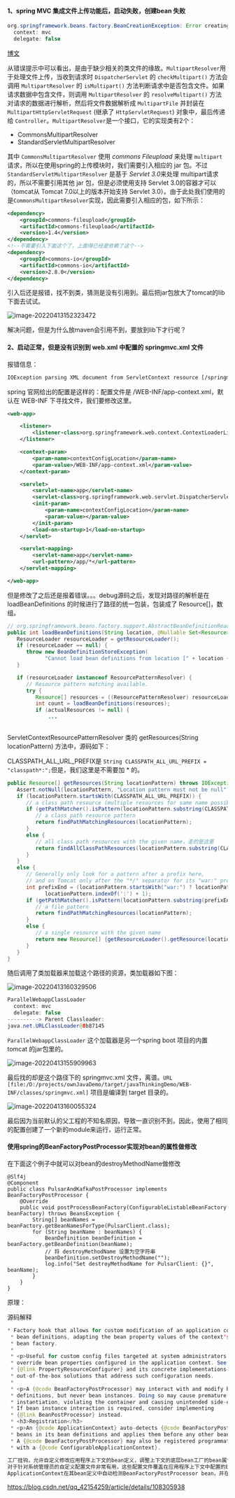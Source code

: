 #### 1、spring MVC 集成文件上传功能后，启动失败，创建bean 失败

```java
org.springframework.beans.factory.BeanCreationException: Error creating bean with name 'multipartResolver': Lookup method resolution failed; nested exception is java.lang.IllegalStateException: Failed to introspect Class [org.springframework.web.multipart.commons.CommonsMultipartResolver] from ClassLoader [ParallelWebappClassLoader
  context: mvc
  delegate: false
```

[博文](https://blog.csdn.net/weixin_34411563/article/details/92375209) 

从错误提示中可以看出，是由于缺少相关的类文件的缘故。`MultipartResolver`用于处理文件上传，当收到请求时 `DispatcherServlet` 的 `checkMultipart()` 方法会调用 `MultipartResolver` 的 `isMultipart()` 方法判断请求中是否包含文件。如果请求数据中包含文件，则调用 `MultipartResolver` 的 `resolveMultipart()` 方法对请求的数据进行解析，然后将文件数据解析成 `MultipartFile` 并封装在 `MultipartHttpServletRequest` (继承了 `HttpServletRequest`) 对象中，最后传递给 `Controller`。`MultipartResolver`是一个接口，它的实现类有2个：

- CommonsMultipartResolver
- StandardServletMultipartResolver

其中 `CommonsMultipartResolver` 使用 *commons Fileupload* 来处理 `multipart` 请求，所以在使用spring的上传模块时，我们需要引入相应的 jar 包。不过`StandardServletMultipartResolver` 是基于 *Servlet 3.0*来处理 multipart请求的，所以不需要引用其他 jar 包，但是必须使用支持 Servlet 3.0的容器才可以（tomcat从 Tomcat 7.0以上的版本开始支持 Servlet 3.0）。由于此处我们使用的是`CommonsMultipartResolver`实现，因此需要引入相应的包，如下所示：

```xml
<dependency>
    <groupId>commons-fileupload</groupId>
    <artifactId>commons-fileupload</artifactId>
    <version>1.4</version>
</dependency>
<!--不需要引入下面这个了，上面得已经是依赖了这个-->
<dependency>
    <groupId>commons-io</groupId>
    <artifactId>commons-io</artifactId>
    <version>2.8.0</version>
</dependency>
```

引入后还是报错，找不到类，猜测是没有引用到。最后把jar包放大了tomcat的lib下面去试试。

![image-20220413152323472](media/images/image-20220413152323472.png)

解决问题，但是为什么放maven会引用不到，要放到lib下才行呢？

#### 2、启动正常，但是没有识别到 web.xml 中配置的 springmvc.xml 文件

报错信息：

```xml
IOException parsing XML document from ServletContext resource [/springmvc.xml]; nested exception is java.io.FileNotFoundException: Could not open ServletContext resource [/springmvc.xml]
```

spring 官网给出的配置是这样的：配置文件是 /WEB-INF/app-context.xml，默认在 WEB-INF 下寻找文件，我们要修改这里。

```xml
<web-app>

    <listener>
        <listener-class>org.springframework.web.context.ContextLoaderListener</listener-class>
    </listener>

    <context-param>
        <param-name>contextConfigLocation</param-name>
        <param-value>/WEB-INF/app-context.xml</param-value>
    </context-param>

    <servlet>
        <servlet-name>app</servlet-name>
        <servlet-class>org.springframework.web.servlet.DispatcherServlet</servlet-class>
        <init-param>
            <param-name>contextConfigLocation</param-name>
            <param-value></param-value>
        </init-param>
        <load-on-startup>1</load-on-startup>
    </servlet>

    <servlet-mapping>
        <servlet-name>app</servlet-name>
        <url-pattern>/app/*</url-pattern>
    </servlet-mapping>

</web-app>
```

但是修改了之后还是报着错误。。。debug源码之后，发现对路径的解析是在  loadBeanDefinitions 的时候进行了路径的统一包装，包装成了 Resource[]，数组。

```java
// org.springframework.beans.factory.support.AbstractBeanDefinitionReader#loadBeanDefinitions(java.lang.String, java.util.Set<org.springframework.core.io.Resource>)
public int loadBeanDefinitions(String location, @Nullable Set<Resource> actualResources) throws BeanDefinitionStoreException {
   ResourceLoader resourceLoader = getResourceLoader();
   if (resourceLoader == null) {
      throw new BeanDefinitionStoreException(
            "Cannot load bean definitions from location [" + location + "]: no ResourceLoader available");
   }

   if (resourceLoader instanceof ResourcePatternResolver) {
      // Resource pattern matching available.
      try {
         Resource[] resources = ((ResourcePatternResolver) resourceLoader).getResources(location);
         int count = loadBeanDefinitions(resources);
         if (actualResources != null) {
             ...
                
```

ServletContextResourcePatternResolver 类的 getResources(String locationPattern) 方法中，源码如下：

CLASSPATH_ALL_URL_PREFIX是 `String CLASSPATH_ALL_URL_PREFIX = "classpath*:";`但是，我们这里是不需要加 * 的。

```java
public Resource[] getResources(String locationPattern) throws IOException {
   Assert.notNull(locationPattern, "Location pattern must not be null");
   if (locationPattern.startsWith(CLASSPATH_ALL_URL_PREFIX)) {
      // a class path resource (multiple resources for same name possible)
      if (getPathMatcher().isPattern(locationPattern.substring(CLASSPATH_ALL_URL_PREFIX.length()))) {
         // a class path resource pattern
         return findPathMatchingResources(locationPattern);
      }
      else {
         // all class path resources with the given name，走的是这里
         return findAllClassPathResources(locationPattern.substring(CLASSPATH_ALL_URL_PREFIX.length()));
      }
   }
   else {
      // Generally only look for a pattern after a prefix here,
      // and on Tomcat only after the "*/" separator for its "war:" protocol.
      int prefixEnd = (locationPattern.startsWith("war:") ? locationPattern.indexOf("*/") + 1 :
            locationPattern.indexOf(':') + 1);
      if (getPathMatcher().isPattern(locationPattern.substring(prefixEnd))) {
         // a file pattern
         return findPathMatchingResources(locationPattern);
      }
      else {
         // a single resource with the given name
         return new Resource[] {getResourceLoader().getResource(locationPattern)};
      }
   }
}
```

随后调用了类加载器来加载这个路径的资源，类加载器如下图：

![image-20220413160329506](media/images/image-20220413160329506.png)

```java
ParallelWebappClassLoader
  context: mvc
  delegate: false
----------> Parent Classloader:
java.net.URLClassLoader@8b87145

```

`ParallelWebappClassLoader` 这个加载器是另一个spring boot 项目的内置 tomcat 的jar包里的。

![image-20220413155909963](media/images/image-20220413155909963.png)

最后找的却是这个路径下的 springmvc.xml 文件，离谱。`URL [file:/D:/projects/ownJavaDemo/target/javaThinkingDemo/WEB-INF/classes/springmvc.xml]` 项目是编译到 target 目录的。

![image-20220413160055324](media/images/image-20220413160055324.png)

最后因为当前默认的父工程的不知名原因，导致一直识别不到，因此，使用了相同的配置创建了一个新的module来运行，运行正常。



#### 使用spring的BeanFactoryPostProcessor实现对bean的属性做修改

在下面这个例子中就可以对bean的destroyMethodName做修改

```
@Slf4j
@Component
public class PulsarAndKafkaPostProcessor implements BeanFactoryPostProcessor {
    @Override
    public void postProcessBeanFactory(ConfigurableListableBeanFactory beanFactory) throws BeansException {
        String[] beanNames = beanFactory.getBeanNamesForType(PulsarClient.class);
        for (String beanName : beanNames) {
            BeanDefinition beanDefinition = beanFactory.getBeanDefinition(beanName);
            // 将 destroyMethodName 设置为空字符串
            beanDefinition.setDestroyMethodName("");
            log.info("Set destroyMethodName for PulsarClient: {}", beanName);
        }
    }
}
```

原理：

源码解释

```java
* Factory hook that allows for custom modification of an application context's
 * bean definitions, adapting the bean property values of the context's underlying
 * bean factory.
 *
 * <p>Useful for custom config files targeted at system administrators that
 * override bean properties configured in the application context. See
 * {@link PropertyResourceConfigurer} and its concrete implementations for
 * out-of-the-box solutions that address such configuration needs.
 *
 * <p>A {@code BeanFactoryPostProcessor} may interact with and modify bean
 * definitions, but never bean instances. Doing so may cause premature bean
 * instantiation, violating the container and causing unintended side-effects.
 * If bean instance interaction is required, consider implementing
 * {@link BeanPostProcessor} instead.
 * <h3>Registration</h3>
 * <p>An {@code ApplicationContext} auto-detects {@code BeanFactoryPostProcessor}
 * beans in its bean definitions and applies them before any other beans get created.
 * A {@code BeanFactoryPostProcessor} may also be registered programmatically
 * with a {@code ConfigurableApplicationContext}.
    
工厂挂钩，允许自定义修改应用程序上下文的bean定义，调整上下文的底层bean工厂的bean属性值。
对于针对系统管理员的自定义配置文件非常有用，这些配置文件覆盖在应用程序上下文中配置的bean属性。有关解决此类配置需求的开箱即用解决方案，请参阅propertyresourcecconfigururer及其具体实现。BeanFactoryPostProcessor可以与bean定义交互和修改，但不能与bean实例交互。这样做可能会导致过早的bean实例化，违反容器并导致意想不到的副作用。如果需要bean实例交互，请考虑实现BeanPostProcessor。
ApplicationContext在其bean定义中自动检测BeanFactoryPostProcessor bean，并在创建任何其他bean之前应用它们。BeanFactoryPostProcessor也可以通过编程方式注册到ConfigurableApplicationContext中。
```

https://blog.csdn.net/qq_42154259/article/details/108305938